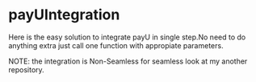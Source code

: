 # payUIntegration
Here is the easy solution to integrate payU in single step.No need to do anything extra just call one function with appropiate parameters.


NOTE: the integration is Non-Seamless for seamless look at my another repository.
